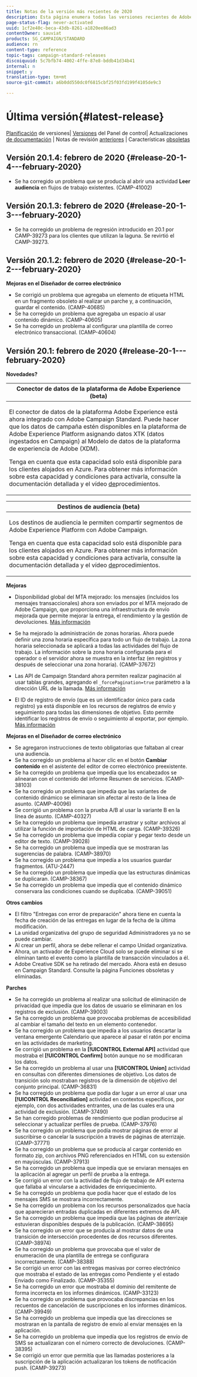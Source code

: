 ```yaml
---
title: Notas de la versión más recientes de 2020
description: Esta página enumera todas las versiones recientes de Adobe Campaign Standard.
page-status-flag: never-activated
uuid: 1cf2e40c-beca-43db-8261-a1820ee86ad3
contentOwner: sauviat
products: SG_CAMPAIGN/STANDARD
audience: rn
content-type: reference
topic-tags: campaign-standard-releases
discoiquuid: 5c7bfb74-4002-4ffe-87e8-bddb41d34b41
internal: n
snippet: y
translation-type: tm+mt
source-git-commit: a6b0dd550dc0f6815cbf25f03fd199f4105de9c3

---
```



# Última versión{#latest-release}

[Planificación](https://helpx.adobe.com/campaign/kb/acs-release-planning.html) de versiones| [Versiones](https://docs.adobe.com/content/help/en/control-panel/using/release-notes.html) del Panel de control| Actualizaciones [de documentación](../../rn/using/documentation-updates.md) | Notas de revisión [anteriores](../../rn/using/release-notes-2019.md) | Características [obsoletas](https://helpx.adobe.com/campaign/kb/acs-deprecated-and-removed-features.html)

## Versión 20.1.4: febrero de 2020 {#release-20-1-4---february-2020}

* Se ha corregido un problema que se producía al abrir una actividad **Leer audiencia** en flujos de trabajo existentes. (CAMP-41002)

## Versión 20.1.3: febrero de 2020 {#release-20-1-3---february-2020}

* Se ha corregido un problema de regresión introducido en 20.1 por CAMP-39273 para los clientes que utilizan la laguna. Se revirtió el CAMP-39273.

## Versión 20.1.2: febrero de 2020 {#release-20-1-2---february-2020}

**Mejoras en el Diseñador de correo electrónico**

* Se corrigió un problema que agregaba un elemento de etiqueta HTML en un fragmento obsoleto al realizar un parche y, a continuación, guardar el contenido. (CAMP-40685)
* Se ha corregido un problema que agregaba un espacio al usar contenido dinámico. (CAMP-40605)
* Se ha corregido un problema al configurar una plantilla de correo electrónico transaccional. (CAMP-40604)

## Versión 20.1: febrero de 2020 {#release-20-1---february-2020}

**Novedades?**


<table> 
 <thead> 
  <tr> 
   <th> <strong>Conector de datos de la plataforma de Adobe Experience (beta)</strong><br /> </th> 
  </tr> 
 </thead> 
 <tbody> 
  <tr> 
   <td> <p>El conector de datos de la plataforma Adobe Experience está ahora integrado con Adobe Campaign Standard. Puede hacer que los datos de campaña estén disponibles en la plataforma de Adobe Experience Platform asignando datos XTK (datos ingestados en Campaign) al Modelo de datos de la plataforma de experiencia de Adobe (XDM). </p>
    <p>Tenga en cuenta que esta capacidad solo está disponible para los clientes alojados en Azure. Para obtener más información sobre esta capacidad y condiciones para activarla, consulte la documentación <a href="../../administration/using/aep-about-data-connector.md"></a> detallada y el vídeo <a href="https://docs.adobe.com/content/help/en/campaign-learn/campaign-standard-tutorials/administrating/adobe-experience-platform-data-connector/understanding-the-adobe-experience-platform-data-connector.html">de</a>procedimientos.</p>
   </td> 
  </tr> 
 </tbody> 
</table>

<table> 
 <thead> 
  <tr> 
   <th> <strong>Destinos de audiencia (beta) </strong><br /> </th> 
  </tr> 
 </thead> 
 <tbody> 
  <tr> 
   <td> <p>Los destinos de audiencia le permiten compartir segmentos de Adobe Experience Platform con Adobe Campaign.</p>
    <p>Tenga en cuenta que esta capacidad solo está disponible para los clientes alojados en Azure. Para obtener más información sobre esta capacidad y condiciones para activarla, consulte la documentación <a href="../../audiences/using/aep-about-audience-destinations-service.md"></a> detallada y el vídeo <a href="https://docs.adobe.com/content/help/en/campaign-learn/campaign-standard-tutorials/profiles-and-audiences/audience-destinations/audience-destinations-overview.html">de</a>procedimientos. </p>
   </td> 
  </tr> 
 </tbody> 
</table>

**Mejoras**

* Disponibilidad global del MTA mejorado: los mensajes (incluidos los mensajes transaccionales) ahora son enviados por el MTA mejorado de Adobe Campaign, que proporciona una infraestructura de envío mejorada que permite mejorar la entrega, el rendimiento y la gestión de devoluciones. [Más información](https://helpx.adobe.com/campaign/kb/campaign-enhanced-mta.html)

* Se ha mejorado la administración de zonas horarias. Ahora puede definir una zona horaria [](../../automating/using/building-a-workflow.md) específica para todo un flujo de trabajo. La zona horaria seleccionada se aplicará a todas las actividades del flujo de trabajo. La información sobre la zona horaria configurada para el operador o el servidor ahora se muestra en la interfaz (en registros y después de seleccionar una zona horaria). (CAMP-37672)

* Las API de Campaign Standard ahora permiten realizar paginación al usar tablas grandes, agregando el `_forcePagination=true` parámetro a la dirección URL de la llamada. [Más información](../../api/using/pagination.md)

* El ID de registro de envío (que es un identificador único para cada registro) ya está disponible en los recursos de registros de envío y seguimiento para todas las dimensiones de objetivo. Esto permite identificar los registros de envío o seguimiento al exportar, por ejemplo. [Más información](../../automating/using/exporting-logs.md)

**Mejoras en el Diseñador de correo electrónico**

* Se agregaron instrucciones de texto obligatorias que faltaban al crear una audiencia.
* Se ha corregido un problema al hacer clic en el botón **Cambiar contenido** en el asistente del editor de correo electrónico preexistente.
* Se ha corregido un problema que impedía que los encabezados se alinearan con el contenido del informe Resumen de servicios. (CAMP-38103)
* Se ha corregido un problema que impedía que las variantes de contenido dinámico se eliminaran sin afectar al resto de la línea de asunto. (CAMP-40096)
* Se corrigió un problema con la prueba A/B al usar la variante B en la línea de asunto. (CAMP-40327)
* Se ha corregido un problema que impedía arrastrar y soltar archivos al utilizar la función de importación de HTML de carga. (CAMP-39326)
* Se ha corregido un problema que impedía copiar y pegar texto desde un editor de texto. (CAMP-39028)
* Se ha corregido un problema que impedía que se mostraran las sugerencias de palabra. (CAMP-38970)
* Se ha corregido un problema que impedía a los usuarios guardar fragmentos. (ATU-2447)
* Se ha corregido un problema que impedía que las estructuras dinámicas se duplicaran. (CAMP-38367)
* Se ha corregido un problema que impedía que el contenido dinámico conservara las condiciones cuando se duplicaba. (CAMP-39051)

**Otros cambios**

* El filtro &quot;Entregas con error de preparación&quot; ahora tiene en cuenta la fecha de creación de las entregas en lugar de la fecha de la última modificación.
* La unidad organizativa del grupo de seguridad Administradores ya no se puede cambiar.
* Al crear un perfil, ahora se debe rellenar el campo Unidad organizativa.
* Ahora, un activador de Experience Cloud solo se puede eliminar si se eliminan tanto el evento como la plantilla de transacción vinculados a él.
* Adobe Creative SDK se ha retirado del mercado. Ahora está en desuso en Campaign Standard. Consulte la página Funciones [](https://helpx.adobe.com/campaign/kb/acs-deprecated-and-removed-features.html)obsoletas y eliminadas.


**Parches**

* Se ha corregido un problema al realizar una solicitud de eliminación de privacidad que impedía que los datos de usuario se eliminaran en los registros de exclusión. (CAMP-39003)
* Se ha corregido un problema que provocaba problemas de accesibilidad al cambiar el tamaño del texto en un elemento contenedor.
* Se ha corregido un problema que impedía a los usuarios descartar la ventana emergente Calendario que aparece al pasar el ratón por encima en las actividades de marketing.
* Se corrigió un problema en la **[!UICONTROL External API]** actividad que mostraba el **[!UICONTROL Confirm]** botón aunque no se modificaran los datos.
* Se ha corregido un problema al usar una **[!UICONTROL Union]** actividad en consultas con diferentes dimensiones de objetivo. Los datos de transición solo mostraban registros de la dimensión de objetivo del conjunto principal. (CAMP-36831)
* Se ha corregido un problema que podía dar lugar a un error al usar una **[!UICONTROL Reconciliation]** actividad en contextos específicos, por ejemplo, con dos actividades entrantes, una de las cuales era una actividad de exclusión. (CAMP-37490)
* Se han corregido problemas de rendimiento que podían producirse al seleccionar y actualizar perfiles de prueba. (CAMP-37976)
* Se ha corregido un problema que podía mostrar páginas de error al suscribirse o cancelar la suscripción a través de páginas de aterrizaje. (CAMP-37771)
* Se ha corregido un problema que se producía al cargar contenido en formato zip, con archivos PNG referenciados en HTML con su extensión en mayúsculas. (CAMP-37913)
* Se ha corregido un problema que impedía que se enviaran mensajes en la aplicación al agregar un perfil de prueba a la entrega.
* Se corrigió un error con la actividad de flujo de trabajo de API externa que fallaba al vincularse a actividades de enriquecimiento.
* Se ha corregido un problema que podía hacer que el estado de los mensajes SMS se mostrara incorrectamente.
* Se ha corregido un problema con los recursos personalizados que hacía que aparecieran entradas duplicadas en diferentes extremos de API.
* Se ha corregido un problema que impedía que las páginas de aterrizaje estuvieran disponibles después de la publicación. (CAMP-38695)
* Se ha corregido un error que se producía al mostrar datos de una transición de intersección procedentes de dos recursos diferentes. (CAMP-38974)
* Se ha corregido un problema que provocaba que el valor de enumeración de una plantilla de entrega se configurara incorrectamente. (CAMP-38388)
* Se corrigió un error con las entregas masivas por correo electrónico que mostraba el estado de las entregas como Pendiente y el estado Enviado como Finalizado. (CAMP-35355)
* Se ha corregido un error que mostraba el dominio del remitente de forma incorrecta en los informes dinámicos. (CAMP-33123)
* Se ha corregido un problema que provocaba discrepancias en los recuentos de cancelación de suscripciones en los informes dinámicos. (CAMP-39949)
* Se ha corregido un problema que impedía que las direcciones se mostraran en la pantalla de registro de envío al enviar mensajes en la aplicación.
* Se ha corregido un problema que impedía que los registros de envío de SMS se actualizaran con el número correcto de devoluciones. (CAMP-38395)
* Se corrigió un error que permitía que las llamadas posteriores a la suscripción de la aplicación actualizaran los tokens de notificación push. (CAMP-39273)
